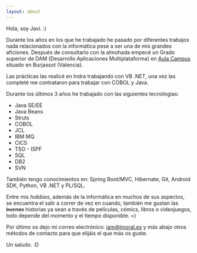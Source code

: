 ```yaml
---
layout: about
---
```


Hola, soy Javi. :)

Durante los años en los que he trabajado he pasado por diferentes trabajos nada relacionados con la informática pese a ser una de mis grandes aficiones. Después de consultarlo con la almohada empecé un Grado superior de DAM (Desarrollo Aplicaciones Multiplataforma) en [Aula Campus](http://www.campusaula.com/ "Aula Campus") situado en Burjassot (Valencia).

Las prácticas las realicé en Indra trabajando con VB .NET, una vez las completé me contrataron para trabajar con COBOL y Java.

Durante los últimos 3 años he trabajado con las siguientes tecnologías:

* Java SE/EE
* Java Beans
* Struts
* COBOL
* JCL
* IBM MQ
* CICS
* TSO - ISPF
* SQL
* DB2
* SVN

También tengo conocimientos en: Spring Boot/MVC, Hibernate, Git, Android SDK, Python, VB .NET y PL/SQL.

Entre mis *hobbies*, además de la informática en muchos de sus aspectos, se encuentra el salir a correr de vez en cuando, también me gustan las ~~buenas~~ historias ya sean a través de películas, cómics, libros o videojuegos, todo depende del momento y el tiempo disponible. =)

Por último os dejo mi correo electrónico: [iam@jmoral.es](mailto:iam@jmoral.es "iam@jmoral.es") y más abajo otros métodos de contacto para que elijáis el que más os guste.

Un saludo. :D

<div id="contact">
	<a href="mailto:iam@jmoral.es"><i class="fa fa-envelope fa-2x" aria-hidden="true"></i></a>
	<a href="https://twitter.com/owniz" target="_blank"><i class="fa fa-twitter-square fa-2x" aria-hidden="true"></i></a>
</div>
